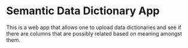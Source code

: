 # Semantic Data Dictionary App
This is a web app that allows one to upload data dictionaries and see if there are columns that are possibly related based on meaning amongst them.
